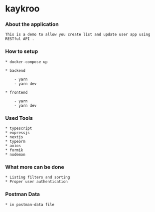 # kaykroo

### About the application
    This is a demo to allow you create list and update user app using RESTful API .
    
### How to setup
    * docker-compose up
    
    * backend
    
        - yarn
        - yarn dev
        
    * frontend
    
        - yarn
        - yarn dev   

### Used Tools
    * typescript
    * expressjs
    * nextjs
    * typeorm
    * axios
    * formik
    * nodemon

### What more can be done

    * Listing filters and sorting
    * Proper user authentication

### Postman Data
    * in postman-data file